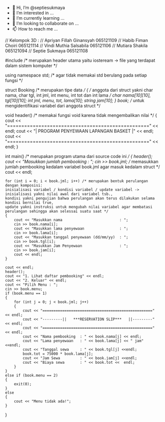 - 👋 Hi, I’m @septiesukmaya
- 👀 I’m interested in ...
- 🌱 I’m currently learning ...
- 💞️ I’m looking to collaborate on ...
- 📫 How to reach me ...

<!---
septiesukmaya/septiesukmaya is a ✨ special ✨ repository because its `README.md` (this file) appears on your GitHub profile.
You can click the Preview link to take a look at your changes.
--->
// Kelompok 3D  : 
// Apriyan Fillah Ginansyah 065121109 
// Habib Fiman Choiri       065121114
// Vindi Muthia Salsabila   065121106
// Mutiara Shakila          065121094
// Septie Sukmaya           065121108


#include <iostream> /* merupakan header utama yaitu iosteream -> file yang terdapat dalam sistem komputer */

using namespace std; /* agar tidak memakai std berulang pada setiap fungsi */

struct Booking /* merupakan tipe data */
{ /* anggota dari struct yakni char nama, char tgl, int jml, int menu, int tot dan int lama */
    char nama[10][10], tgl[10][10];
    int jml, menu, tot, lama[10];
    string jam[10];
} book; /* untuk mengidentifikasi variabel dari anggota struct */

void header() /* memakai fungsi void karena tidak mengembalikan nilai */
{
    cout << "==================================================" << endl;
    cout << "|       PROGRAM PENYEWAAN LAPANGAN BASKET        |" << endl;
    cout << "==================================================" << endl;
}

int main() /* merupakan program utama dari source code ini */
{
    header();
    cout << "Masukkan jumlah pembooking             : ";
    cin >> book.jml; /* memasukkan jumlah pembooking kedalam variabel book.jml agar masuk kedalam struct */
    cout << endl;

    for (int i = 0; i < book.jml; i++) /* merupakan bentuk perulangan dengan komposisi:
    inisialisasi variabel / kondisi variabel / update variabel -> inisialisasi yakni nilai awal dari variabel tsb.,
    kondisi yakni pengujian bahwa perulangan akan terus dilakukan selama kondisi bernilai true,
    update yakni instruksi untuk mengubah nilai variabel agar membatasi perulangan sehingga akan selessai suatu saat */
    {
        cout << "Masukkan nama                          : ";
        cin >> book.nama[i];
        cout << "Masukkan lama penyewaan                : ";
        cin >> book.lama[i];
        cout << "Masukkan tanggal penyewaan (dd/mm/yy)  : ";
        cin >> book.tgl[i];
        cout << "Masukkan Jam Penyewaan                 : ";
        cin >> book.jam[i];
        cout << endl;
    }

    cout << endl;
    header();
    cout << "1. Lihat daftar pembooking" << endl;
    cout << "2. Keluar" << endl;
    cout << "Pilih Menu : ";
    cin >> book.menu;
    if (book.menu == 1)
    {
        for (int j = 0; j < book.jml; j++)
        {
            cout << "==================================================" << endl;
            cout << "---------||   ***RESERVATION SLIP***   ||---------" << endl;
            cout << "==================================================" << endl;
            cout << "Nama pembooking  : " << book.nama[j] << endl;
            cout << "Lama penyewaan   : " << book.lama[j] << " jam" <<endl;
            cout << "Tanggal sewa     : " << book.tgl[j] <<endl;
            book.tot = 75000 * book.lama[j];
            cout << "Jam Sewa         : " << book.jam[j] <<endl;
            cout << "Biaya sewa       : " << book.tot <<  endl;
        }
    }
    else if (book.menu == 2)
    {
        exit(0);
    }
    else
    {
        cout << "Menu tidak ada!";
    }
}
